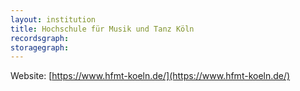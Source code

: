 ```yaml
---
layout: institution
title: Hochschule für Musik und Tanz Köln
recordsgraph: 
storagegraph: 
---
```


Website: [https://www.hfmt-koeln.de/](https://www.hfmt-koeln.de/)
